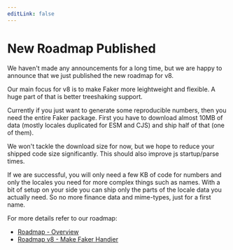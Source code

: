 ```yaml
---
editLink: false
---
```


# New Roadmap Published

We haven't made any announcements for a long time, but we are happy to announce that we just published the new roadmap for v8.

Our main focus for v8 is to make Faker more leightweight and flexible.
A huge part of that is better treeshaking support.

Currently if you just want to generate some reproducible numbers, then you need the entire Faker package.
First you have to download almost 10MB of data (mostly locales duplicated for ESM and CJS) and ship half of that (one of them).

We won't tackle the download size for now, but we hope to reduce your shipped code size significantly.
This should also improve js startup/parse times.

If we are successful, you will only need a few KB of code for numbers and only the locales you need for more complex things such as names.
With a bit of setup on your side you can ship only the parts of the locale data you actually need.
So no more finance data and mime-types, just for a first name.

For more details refer to our roadmap:

- [Roadmap - Overview](../roadmap/index.html)
- [Roadmap v8 - Make Faker Handier](../roadmap/v8.html)
